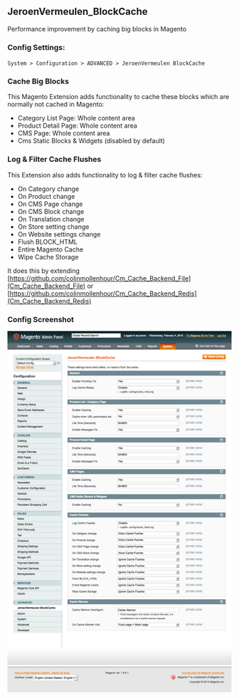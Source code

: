 ## JeroenVermeulen_BlockCache
Performance improvement by caching big blocks in Magento

### Config Settings:

`System > Configuration > ADVANCED > JeroenVermeulen BlockCache`

### Cache Big Blocks
This Magento Extension adds functionality to cache these blocks which are normally not cached in Magento:

* Category List Page: Whole content area
* Product Detail Page: Whole content area
* CMS Page: Whole content area
* Cms Static Blocks & Widgets (disabled by default)

### Log & Filter Cache Flushes
This Extension also adds functionality to log & filter cache flushes:

* On Category change
* On Product change
* On CMS Page change
* On CMS Block change
* On Translation change
* On Store setting change
* On Website settings change
* Flush BLOCK_HTML
* Entire Magento Cache
* Wipe Cache Storage

It does this by extending [https://github.com/colinmollenhour/Cm_Cache_Backend_File](Cm_Cache_Backend_File) or [https://github.com/colinmollenhour/Cm_Cache_Backend_Redis](Cm_Cache_Backend_Redis)

### Config Screenshot
![Config Screenshot](docs/config.png)
